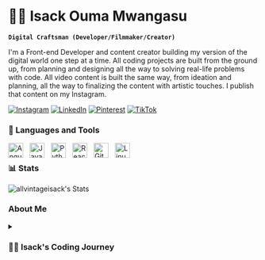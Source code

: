 # 🏄‍♂️ Isack Ouma Mwangasu

**`Digital Craftsman (Developer/Filmmaker/Creator)`**

I'm a Front-end Developer and content creator building my version of the digital world one step at a time. All coding projects are built from the ground up, from planning and designing all the way to solving real-life problems with code. All video content is built the same way, from ideation and planning, all the way to finalizing the content with artistic touches. I publish that content on my Instagram.



[![Instagram](https://img.shields.io/badge/Instagram-%23E4405F.svg?logo=Instagram&logoColor=white)](https://www.instagram.com/sysisak?igsh=MWdzaGVtbzdqZ2owNg==) [![LinkedIn](https://img.shields.io/badge/LinkedIn-%230077B5.svg?logo=linkedin&logoColor=white)](https://www.linkedin.com/in/isack-mwangasu?utm_source=share&utm_campaign=share_via&utm_content=profile&utm_medium=ios_app) [![Pinterest](https://img.shields.io/badge/Pinterest-%23E60023.svg?logo=Pinterest&logoColor=white)](https://pin.it/pB3j2XdLg) [![TikTok](https://img.shields.io/badge/TikTok-%23000000.svg?logo=TikTok&logoColor=white)](https://www.tiktok.com/@dev_isak?is_from_webapp=1&sender_device=pc) 
### 🧰 Languages and Tools

<img align="left" alt="Angular" width="30px" style="padding-right:10px;" src="https://cdn.jsdelivr.net/gh/devicons/devicon/icons/angularjs/angularjs-plain.svg" />
<img align="left" alt="JavaScript" width="30px" style="padding-right:10px;" src="https://cdn.jsdelivr.net/gh/devicons/devicon/icons/javascript/javascript-plain.svg" />
<img align="left" alt="Python" width="30px" style="padding-right:10px;" src="https://cdn.jsdelivr.net/gh/devicons/devicon/icons/python/python-plain.svg" />
<img align="left" alt="React" width="30px" style="padding-right:10px;" src="https://cdn.jsdelivr.net/gh/devicons/devicon/icons/react/react-original.svg" />
<img align="left" alt="Git" width="30px" style="padding-right:10px;" src="https://cdn.jsdelivr.net/gh/devicons/devicon/icons/git/git-original.svg" />
<img align="left" alt="Linux" width="30px" style="padding-right:10px;" src="https://cdn.jsdelivr.net/gh/devicons/devicon/icons/linux/linux-original.svg" />
<br />

### 📊 Stats

![allvintageisack's Stats](https://github-readme-stats.vercel.app/api?username=allvintageisack&theme=dark&show_icons=true&hide_border=true&count_private=true)


### About Me
<details>
 <summary><h3>👨‍💻 Isack's Coding Journey</h3></summary>
   I am Isack, a dedicated and passionate Software Engineer specializing in Frontend Web Development. With skills in React, JavaScript, HTML, and WordPress, I excel at bringing ideas to life through code. As a Frontend Software Engineer, I thrive on creating solutions to real-world problems, always aiming to build scalable and high-quality products or services that positively impact the community.
   My coding journey began as a naive computer science student eager to learn everything about programming, from UNIX and Linux to software development theory. I started my learning at Moringa School, then advanced to St. Paul's University to pursue a degree in Computer Science.
   In addition to my academic journey, I am also a media manager at Angular Kenya and a content creator for my own Instagram page. I am driven by a strong desire to make a difference through technology and actively seek opportunities that challenge me to grow and allow me to contribute to meaningful projects.

